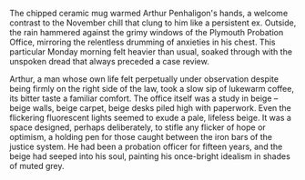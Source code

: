 The chipped ceramic mug warmed Arthur Penhaligon's hands, a welcome contrast to the November chill that clung to him like a persistent ex. Outside, the rain hammered against the grimy windows of the Plymouth Probation Office, mirroring the relentless drumming of anxieties in his chest. This particular Monday morning felt heavier than usual, soaked through with the unspoken dread that always preceded a case review.

Arthur, a man whose own life felt perpetually under observation despite being firmly on the right side of the law, took a slow sip of lukewarm coffee, its bitter taste a familiar comfort. The office itself was a study in beige – beige walls, beige carpet, beige desks piled high with paperwork. Even the flickering fluorescent lights seemed to exude a pale, lifeless beige. It was a space designed, perhaps deliberately, to stifle any flicker of hope or optimism, a holding pen for those caught between the iron bars of the justice system. He had been a probation officer for fifteen years, and the beige had seeped into his soul, painting his once-bright idealism in shades of muted grey.
